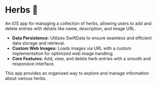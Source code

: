 # Herbs 🌿

An iOS app for managing a collection of herbs, allowing users to add and delete entries with details like name, description, and image URL.

- **Data Persistence:** Utilizes SwiftData to ensure seamless and efficient data storage and retrieval.
- **Custom Web Images:** Loads images via URL with a custom implementation for optimized web image handling.
- **Core Features:** Add, view, and delete herb entries with a smooth and responsive interface.

This app provides an organized way to explore and manage information about various herbs.
